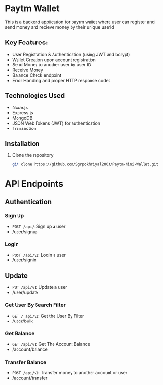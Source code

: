 # Paytm Wallet

This is a backend application for paytm wallet where user can register and send money and recieve money by their unique userId

## Key Features:

- User Registration & Authentication (using JWT and bcrypt)
- Wallet Creation upon account registration
- Send Money to another user by user ID
- Receive Money 
- Balance Check endpoint
- Error Handling and proper HTTP response codes

## Technologies Used

- Node.js
- Express.js
- MongoDB
- JSON Web Tokens (JWT) for authentication
- Transaction 

## Installation

1. Clone the repository:

   ```bash
   git clone https://github.com/Sgrpokhriyal2003/Paytm-Mini-Wallet.git


# API Endpoints

## Authentication

### Sign Up
- `POST /api/`: Sign up a user
- /user/signup

### Login
- `POST /api/v1`: Login a user
- /user/signin

## Update
- `PUT /api/v1`: Update a user
- /user/update

### Get User By Search Filter
- `GET / api/v1`: Get the User By Filter
- /user/bulk

### Get Balance
- `GET /api/v1`: Get The Account Balance
- /account/balance

### Transfer Balance
- `POST /api/v1`: Transfer money to another account or user
- /account/transfer

